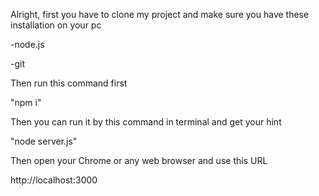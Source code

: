 Alright, first you have to clone my project and make sure you have these installation on your pc

 -node.js
 
 -git


Then run this command first

"npm i"


Then you can run it by this command in terminal and get your hint

  "node server.js"

  Then open your Chrome or any web browser and use this URL


  http://localhost:3000
